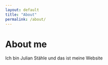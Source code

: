 ```yaml
---
layout: default
title: "About"
permalink: /about/
---
```


# About me
Ich bin Julian Stähle und das ist meine Website
